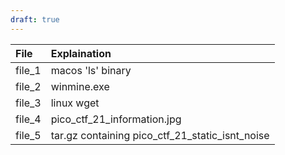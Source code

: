 ```yaml
---
draft: true
---
```


| File   | Explaination                                    |
| :----- | :---------------------------------------------- |
| file_1 | macos 'ls' binary                               |
| file_2 | winmine.exe                                     |
| file_3 | linux wget                                      |
| file_4 | pico_ctf_21_information.jpg                     |
| file_5 | tar.gz containing pico_ctf_21_static_isnt_noise |
